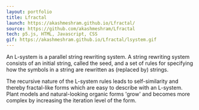 ```yaml
---
layout: portfolio
title: Lfractal
launch: https://akashmeshram.github.io/Lfractal/
source: https://github.com/akashmeshram/Lfractal
tech: p5.js, HTML, Javascript, CSS
gif: https://akashmeshram.github.io/Lfractal/lsystem.gif
---
```


An L-system is a parallel string rewriting system. A string rewriting system consists of an initial string, called the seed, and a set of rules for specifying how the symbols in a string are rewritten as (replaced by) strings.

The recursive nature of the L-system rules leads to self-similarity and thereby fractal-like forms which are easy to describe with an L-system. Plant models and natural-looking organic forms 'grow' and becomes more complex by increasing the iteration level of the form.